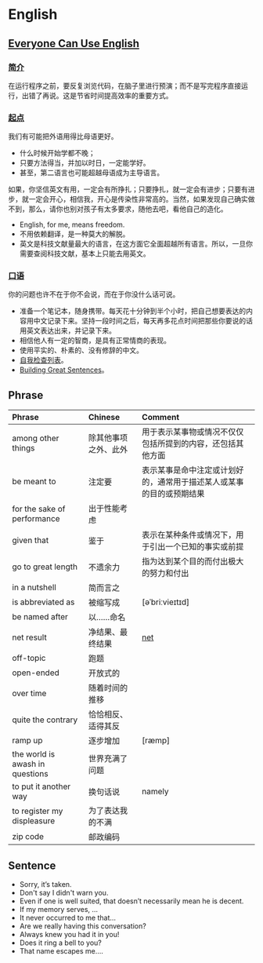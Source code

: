 # English

## [Everyone Can Use English](https://github.com/xiaolai/everyone-can-use-english)

### [简介](https://github.com/ZuodaoTech/everyone-can-use-english/blob/main/book/README.md)

在运行程序之前，要反复浏览代码，在脑子里进行预演；而不是写完程序直接运行，出错了再说。这是节省时间提高效率的重要方式。

### [起点](https://github.com/ZuodaoTech/everyone-can-use-english/blob/main/book/chapter1.md)

我们有可能把外语用得比母语更好。

- 什么时候开始学都不晚；
- 只要方法得当，并加以时日，一定能学好。
- 甚至，第二语言也可能超越母语成为主导语言。

如果，你坚信英文有用，一定会有所挣扎；只要挣扎，就一定会有进步；只要有进步，就一定会开心，相信我，开心是传染性非常高的。当然，如果发现自己确实做不到，那么，请你也别对孩子有太多要求，随他去吧，看他自己的造化。

- English, for me, means freedom.
- 不用依赖翻译，是一种莫大的解脱。
- 英文是科技文献量最大的语言，在这方面它全面超越所有语言。所以，一旦你需要查阅科技文献，基本上只能去用英文。

### [口语](https://github.com/ZuodaoTech/everyone-can-use-english/blob/main/book/chapter2.md)

你的问题也许不在于你不会说，而在于你没什么话可说。

- 准备一个笔记本，随身携带。每天花十分钟到半个小时，把自己想要表达的内容用中文记录下来。坚持一段时间之后，每天再多花点时间把那些你要说的话用英文表达出来，并记录下来。
- 相信他人有一定的智商，是具有正常情商的表现。
- 使用平实的、朴素的、没有修辞的中文。
- [自我检查列表](https://github.com/ZuodaoTech/everyone-can-use-english/blob/main/book/chapter2.md#6-%E8%87%AA%E6%88%91%E6%A3%80%E6%9F%A5%E5%88%97%E8%A1%A8)。
- [Building Great Sentences](https://archive.org/details/ttc-building-great-sentences)。

## Phrase

| Phrase | Chinese | Comment |
| :--- | :--- | :--- |
| among other things | 除其他事项之外、此外 | 用于表示某事物或情况不仅仅包括所提到的内容，还包括其他方面 |
| be meant to | 注定要 | 表示某事是命中注定或计划好的，通常用于描述某人或某事的目的或预期结果 |
| for the sake of performance | 出于性能考虑 |  |
| given that | 鉴于 | 表示在某种条件或情况下，用于引出一个已知的事实或前提 |
| go to great length | 不遗余力 | 指为达到某个目的而付出极大的努力和付出 |
| in a nutshell | 简而言之 |  |
| is abbreviated as | 被缩写成 | [əˈbriːvieɪtɪd] |
| be named after | 以……命名 |  |
| net result | 净结果、最终结果 | [net](https://www.youdao.com/result?word=net&lang=en) |
| off-topic | 跑题 |  |
| open-ended | 开放式的 |  |
| over time | 随着时间的推移 |  |
| quite the contrary | 恰恰相反、适得其反 |  |
| ramp up | 逐步增加 | [ræmp] |
| the world is awash in questions | 世界充满了问题 |  |
| to put it another way | 换句话说 | namely |
| to register my displeasure | 为了表达我的不满 |  |
| zip code | 邮政编码 |  |

## Sentence

- Sorry, it’s taken.
- Don't say I didn't warn you.
- Even if one is well suited, that doesn’t necessarily mean he is decent.
- If my memory serves, …
- It never occurred to me that…
- Are we really having this conversation?
- Always knew you had it in you!
- Does it ring a bell to you?
- That name escapes me….
